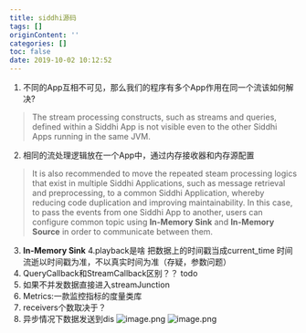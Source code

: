 ```yaml
---
title: siddhi源码
tags: []
originContent: ''
categories: []
toc: false
date: 2019-10-02 10:12:52
---
```




1. 不同的App互相不可见，那么我们的程序有多个App作用在同一个流该如何解决?
> The stream processing constructs, such as streams and queries, defined within a Siddhi App is not visible even to the other Siddhi Apps running in the same JVM.

2. 相同的流处理逻辑放在一个App中，通过内存接收器和内存源配置 
> It is also recommended to move the repeated steam processing logics that exist in multiple Siddhi Applications, such as message retrieval and preprocessing, to a common Siddhi Application, whereby reducing code duplication and improving maintainability.
In this case, to pass the events from one Siddhi App to another, users can configure common topic using **In-Memory Sink** and **In-Memory Source** in order to communicate between them.
3. **In-Memory Sink**
4.playback是啥
把数据上的时间戳当成current_time 时间流逝以时间戳为准，不以真实时间为准（存疑，参数问题）
5. QueryCallback和StreamCallback区别？？
todo
6. 如果不并发数据直接进入streamJunction 
7. Metrics:一款监控指标的度量类库
8. receivers个数取决于？
9. 异步情况下数据发送到dis
![image.png](https://i.loli.net/2019/10/02/x95JpfEXqyDnecQ.png)
![image.png](https://i.loli.net/2019/10/02/hNrOVY2XzUkt9DQ.png)